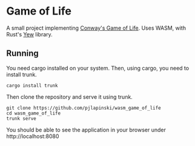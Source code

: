 # Game of Life

A small project implementing [Conway's Game of Life](https://en.wikipedia.org/wiki/Conway's_Game_of_Life).
Uses WASM, with Rust's [Yew](https://yew.rs) library.

## Running

You need cargo installed on your system. Then, using cargo, you need to install trunk.

```
cargo install trunk
```

Then clone the repository and serve it using trunk.

```shell
git clone https://github.com/pjlapinski/wasm_game_of_life
cd wasm_game_of_life
trunk serve
```

You should be able to see the application in your browser under http://localhost:8080
